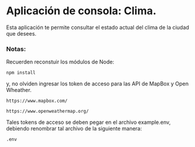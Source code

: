 # Aplicación de consola: Clima.

Esta aplicación te permite consultar el estado actual del clima de la ciudad que desees.

### Notas:

Recuerden reconstuir los módulos de Node:

```
npm install
```

y, no olviden ingresar los token de acceso para las API de MapBox y Open Wheather.

```
https://www.mapbox.com/

https://www.openweathermap.org/
```

Tales tokens de acceso se deben pegar en el archivo example.env, debiendo renombrar tal archivo de la siguiente manera:

```
.env
```